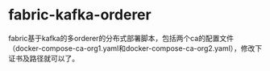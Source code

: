 # fabric-kafka-orderer
fabric基于kafka的多orderer的分布式部署脚本，包括两个ca的配置文件（docker-compose-ca-org1.yaml和docker-compose-ca-org2.yaml），修改下证书及路径就可以了。
